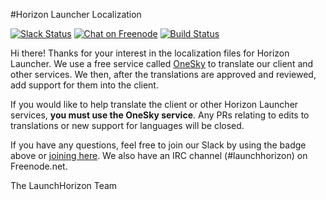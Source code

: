#Horizon Launcher Localization

[![Slack Status](http://horizonlauncher-slack.herokuapp.com/badge.svg)](http://slack.launchhorizon.com)
[![Chat on Freenode](https://img.shields.io/badge/chat-on%20freenode-blue.svg?style=flat)](https://kiwiirc.com/client/chat.freenode.net/#horizonlauncher)
[![Build Status](https://travis-ci.org/HorizonLauncher/Client.svg?branch=dev)](https://travis-ci.org/HorizonLauncher/Client)

Hi there! Thanks for your interest in the localization files for Horizon Launcher. We use a free service called [OneSky](http://horizon.oneskyapp.com/collaboration/project?id=111884) to translate our client and other services. We then, after the translations are approved and reviewed, add support for them into the client.

If you would like to help translate the client or other Horizon Launcher services, **you must use the OneSky service**. Any PRs relating to edits to translations or new support for languages will be closed.

If you have any questions, feel free to join our Slack by using the badge above or [joining here](http://slack.launchhorizon.com). We also have an IRC channel (#launchhorizon) on Freenode.net.

The LaunchHorizon Team
